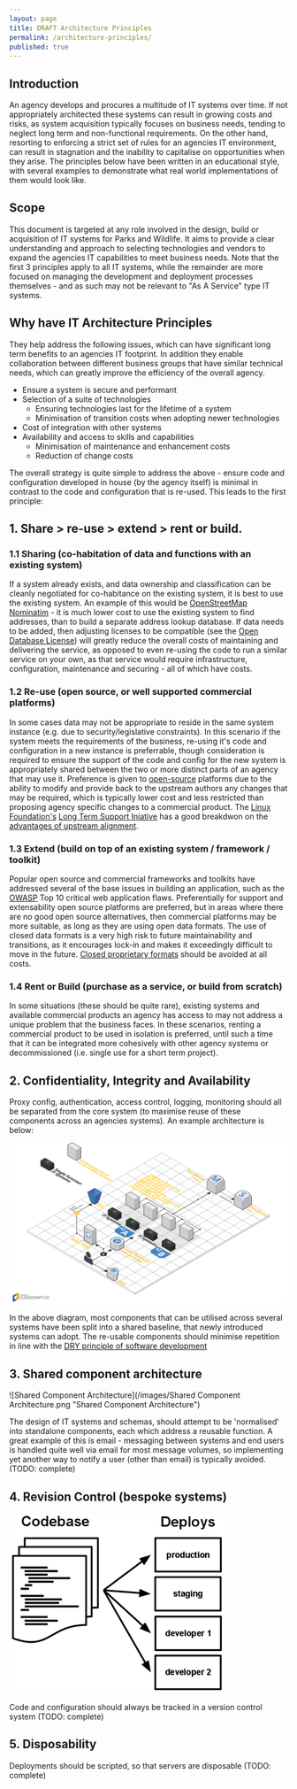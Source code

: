 ```yaml
---
layout: page
title: DRAFT Architecture Principles
permalink: /architecture-principles/
published: true
---
```


## Introduction

An agency develops and procures a multitude of IT systems over time. If not appropriately architected these systems can result in growing costs and risks, as
system acquisition typically focuses on business needs, tending to neglect long term and non-functional requirements. On the other hand, resorting to enforcing
a strict set of rules for an agencies IT environment, can result in stagnation and the inability to capitalise on opportunities when they arise. The principles below
have been written in an educational style, with several examples to demonstrate what real world implementations of them would look like.

## Scope

This document is targeted at any role involved in the design, build or acquisition of IT systems for Parks and Wildlife. It aims to provide a clear understanding and approach
to selecting technologies and vendors to expand the agencies IT capabilities to meet business needs. Note that the first 3 principles apply to all IT systems, while the remainder
are more focused on managing the development and deployment processes themselves - and as such may not be relevant to "As A Service" type IT systems.

## Why have IT Architecture Principles

They help address the following issues, which can have significant long term
benefits to an agencies IT footprint. In addition they enable collaboration between different business groups
that have similar technical needs, which can greatly improve the efficiency of the overall agency.

 * Ensure a system is secure and performant
 * Selection of a suite of technologies
   * Ensuring technologies last for the lifetime of a system
   * Minimisation of transition costs when adopting newer technologies
 * Cost of integration with other systems
 * Availability and access to skills and capabilities
   * Minimisation of maintenance and enhancement costs
   * Reduction of change costs

The overall strategy is quite simple to address the above - ensure code and configuration developed
in house (by the agency itself) is minimal in contrast to the code and configuration that is re-used.
This leads to the first principle:

## 1. Share > re-use > extend > rent or build.

### 1.1 Sharing (co-habitation of data and functions with an existing system)
If a system already exists, and data ownership and classification can be cleanly negotiated for 
co-habitance on the existing system, it is best to use the existing system. An example of this would
be [OpenStreetMap Nominatim](https://nominatim.openstreetmap.org/) - it is much lower cost to use the existing system to find addresses, than to build
a separate address lookup database. If data needs to be added, then adjusting licenses to be compatible (see the [Open Database License](http://opendatacommons.org/licenses/odbl/summary/))
will greatly reduce the overall costs of maintaining and delivering the service, as opposed to even re-using the code to 
run a similar service on your own, as that service would require infrastructure, configuration, maintenance and securing - all of
which have costs.

### 1.2 Re-use (open source, or well supported commercial platforms)
In some cases data may not be appropriate to reside in the same system instance (e.g. due to security/legislative constraints). In this scenario
if the system meets the requirements of the business, re-using it's code and configuration in a new instance is preferrable, though consideration
is required to ensure the support of the code and config for the new system is appropriately shared between the two or more distinct parts of an 
agency that may use it. Preference is given to [open-source](https://opensource.org/) platforms due to the ability to modify and provide back to the upstream authors any
changes that may be required, which is typically lower cost and less restricted than proposing agency specific changes to a commercial product.
The [Linux Foundation's](https://www.linuxfoundation.org/about) [Long Term Support Iniative](https://ltsi.linuxfoundation.org/what-is-ltsi) 
has a good breakdwon on the [advantages of upstream alignment](https://ltsi.linuxfoundation.org/what-is-ltsi/advantages-upstream-alignment).

### 1.3 Extend (build on top of an existing system / framework / toolkit)
Popular open source and commercial frameworks and toolkits have addressed several of the base issues in building an application,
such as the [OWASP](https://www.owasp.org/index.php/Main_Page) Top 10 critical web application flaws. Preferentially for support and
extensability open source platforms are preferred, but in areas where there are no good open source alternatives, then commercial
platforms may be more suitable, as long as they are using open data formats. The use of closed data formats is a very high risk to
future maintainability and transitions, as it encourages lock-in and makes it exceedingly difficult to move in the future.
[Closed proprietary formats](https://en.wikipedia.org/wiki/Proprietary_format#Closed_Proprietary_Formats) should be avoided at all costs.

### 1.4 Rent or Build (purchase as a service, or build from scratch)
In some situations (these should be quite rare), existing systems and available commercial products an agency has access to may not address a unique
problem that the business faces. In these scenarios, renting a commercial product to be used in isolation is preferred, until such a time that it can be integrated
more cohesively with other agency systems or decommissioned (i.e. single use for a short term project).

## 2. Confidentiality, Integrity and Availability
Proxy config, authentication, access control, logging, monitoring should all be separated from the core system (to maximise reuse of these components across an agencies systems).
An example architecture is below:

![Separation of Concerns](/images/separation-of-concerns.png "Separation of Concerns")

In the above diagram, most components that can be utilised across several systems have been split into a shared baseline, that newly introduced systems can adopt. The 
re-usable components should minimise repetition in line with the [DRY principle of software development](https://en.wikipedia.org/wiki/Don%27t_repeat_yourself)

## 3. Shared component architecture

![Shared Component Architecture](/images/Shared Component Architecture.png "Shared Component Architecture")

The design of IT systems and schemas, should attempt to be 'normalised' into standalone components, each which address a reusable function. A great example of this is email - 
messaging between systems and end users is handled quite well via email for most message volumes, so implementing yet another way to notify a user (other than email) is typically
avoided. (TODO: complete)

## 4. Revision Control (bespoke systems)

![Codebase](/images/codebase.png "Codebase")

Code and configuration should always be tracked in a version control system (TODO: complete)

## 5. Disposability

Deployments should be scripted, so that servers are disposable (TODO: complete)
